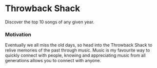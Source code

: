 # Throwback Shack
Discover the top 10 songs of any given year. 

### Motivation

Eventually we all miss the old days, so head into the Throwback Shack to relive memories of the past through music. Music is my favourite way to quickly connect with people, knowing and appreciating music from all generations allows you to connect with anyone.
